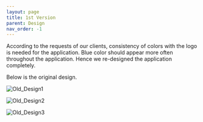 ```yaml
---
layout: page
title: 1st Version
parent: Design
nav_order: -1
---
```

According to the requests of our clients, consistency of colors with the logo is needed for the application. 
Blue color should appear more often throughout the application. 
Hence we re-designed the application completely.

Below is the original design.

![Old_Design1](../img/old_design1.jpg)

![Old_Design2](../img/old_design2.jpg)

![Old_Design3](../img/old_design3.jpg)